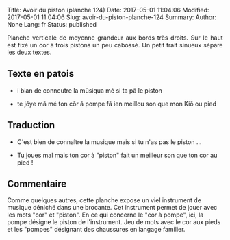 Title: Avoir du piston (planche 124)
Date: 2017-05-01 11:04:06
Modified: 2017-05-01 11:04:06
Slug: avoir-du-piston-planche-124
Summary: 
Author: None
Lang: fr
Status: published

<p style="text-align:justify;">Planche verticale de moyenne grandeur aux bords très droits. Sur le haut est fixé un cor à trois pistons un peu cabossé. Un petit trait sinueux sépare les deux textes.</p>

<figure class="image-block" style="float: right;">
  <img alt="" src="{static}/images/planche_124.png">
  <figcaption style="max-width: 455px"></figcaption>
</figure>


## Texte en patois
- i bian de conneutre la mûsiqua mé si ta pâ le piston


- te jôye mâ mé ton côr â pompe fâ ien meillou son que mon Kiô ou pied


## Traduction
- C'est bien de connaître la musique mais si tu n'as pas le piston ...

- Tu joues mal mais ton cor à "piston" fait un meilleur son que ton cor au pied !

## Commentaire
Comme quelques autres, cette planche expose un viel instrument de musique déniché dans une brocante. Cet instrument permet de jouer avec les mots "cor" et  "piston".
En ce qui concerne le "cor à pompe", ici, la pompe désigne le piston de l'instrument. Jeu de mots avec le cor aux pieds et les "pompes" désignant des chaussures en langage familier.





